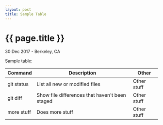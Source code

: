 ```yaml
---
layout: post
title: Sample Table
---
```


{{ page.title }}
================

<p class="meta">30 Dec 2017 - Berkeley, CA</p>

Sample table:

| Command | Description | Other |
| --- | --- | --- |
| git status | List all new or modified files | Other stuff |
| git diff | Show file differences that haven't been staged | Other stuff |
| more stuff | Does more stuff | Other stuff |